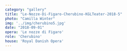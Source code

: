 ```yaml
---
category: "gallery"
title: "Le-Nozze-Di-Figaro-Cherubino-KGLTeater-2018-5"
photo: "Camilla Winter"
img: '../img/cherubino5.jpg'
date: "2018-09-01"
opera: 'Le nozze di Figaro'
role: 'Cherubino'
house: 'Royal Danish Opera'
---
```

